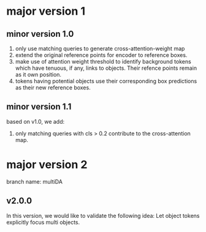 # major version 1
## minor version 1.0
1. only use matching queries to generate cross-attention-weight map
2. extend the original reference points for encoder to reference boxes.
3. make use of attention weight threshold to identify background tokens which have tenuous, if any, links to objects. Their refence points remain as it own position.
4. tokens having potential objects use their corresponding box predictions as their new reference boxes.

## minor version 1.1
based on v1.0, we add:
1. only matching queries with cls > 0.2 contribute to the cross-attention map.


# major version 2
branch name: multiDA
## v2.0.0
In this version, we would like to validate the following idea:
Let object tokens explicitly focus multi objects.
